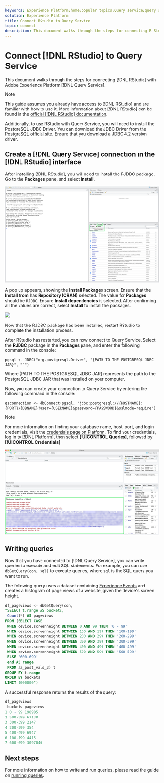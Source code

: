 ```yaml
---
keywords: Experience Platform;home;popular topics;Query service;query service;RStudio;rstudio;connect to query service;
solution: Experience Platform
title: Connect RStudio to Query Service
topic: connect
description: This document walks through the steps for connecting R Studio with Adobe Experience Platform Query Service.
---
```


# Connect [!DNL RStudio] to Query Service

This document walks through the steps for connecting [!DNL RStudio] with Adobe Experience Platform [!DNL Query Service].

>[!NOTE]
>
> This guide assumes you already have access to [!DNL RStudio] and are familiar with how to use it. More information about [!DNL RStudio] can be found in the [official [!DNL RStudio] documentation](https://rstudio.com/products/rstudio/).
> 
> Additionally, to use RStudio with Query Service, you will need to install the PostgreSQL JDBC Driver. You can download the JDBC Driver from the [PostgreSQL official site](https://jdbc.postgresql.org/download.html). Ensure that you download a JDBC 4.2 version driver.

## Create a [!DNL Query Service] connection in the [!DNL RStudio] interface

After installing [!DNL RStudio], you will need to install the RJDBC package. Go to the **Packages** pane, and select **Install**. 

![](../images/clients/rstudio/install-package.png)

A pop up appears, showing the **Install Packages** screen. Ensure that the **Install from** has **Repository (CRAN)** selected. The value for **Packages** should be `RJDBC`. Ensure **Install dependencies** is selected. After confirming all the values are correct, select **Install** to install the packages.

![](../images/clients/rstudio/install-rjdbc.png)

Now that the RJDBC package has been installed, restart RStudio to complete the installation process.

After RStudio has restarted, you can now connect to Query Service. Select the **RJDBC** package in the **Packages** pane, and enter the following command in the console:

```console
pgsql <- JDBC("org.postgresql.Driver", "{PATH TO THE POSTGRESQL JDBC JAR}", "`")
```

Where {PATH TO THE POSTGRESQL JDBC JAR} represents the path to the PostgreSQL JDBC JAR that was installed on your computer.

Now, you can create your connection to Query Service by entering the following command in the console:

```console
qsconnection <- dbConnect(pgsql, "jdbc:postgresql://{HOSTNAME}:{PORT}/{DBNAME}?user={USERNAME}&password={PASSWORD}&sslmode=require")
```

>[!NOTE]
>
>For more information on finding your database name, host, port, and login credentials, visit the [credentials page on Platform](https://platform.adobe.com/query/configuration). To find your credentials, log in to [!DNL Platform], then select **[!UICONTROL Queries]**, followed by **[!UICONTROL Credentials]**.

![](../images/clients/rstudio/connection-rjdbc.png)

## Writing queries

Now that you have connected to [!DNL Query Service], you can write queries to execute and edit SQL statements. For example, you can use `dbGetQuery(con, sql)` to execute queries, where `sql` is the SQL query you want to run.

The following query uses a dataset containing [Experience Events](../best-practices/experience-event-queries.md) and creates a histogram of page views of a website, given the device's screen height.

```sql
df_pageviews <- dbGetQuery(con,
"SELECT t.range AS buckets, 
 Count(*) AS pageviews 
FROM (SELECT CASE 
 WHEN device.screenheight BETWEEN 0 AND 99 THEN '0 - 99' 
 WHEN device.screenheight BETWEEN 100 AND 199 THEN '100-199' 
 WHEN device.screenheight BETWEEN 200 AND 299 THEN '200-299' 
 WHEN device.screenheight BETWEEN 300 AND 399 THEN '300-399' 
 WHEN device.screenheight BETWEEN 400 AND 499 THEN '400-499' 
 WHEN device.screenheight BETWEEN 500 AND 599 THEN '500-599' 
 ELSE '600-699' 
 end AS range 
 FROM aa_post_vals_3) t 
GROUP BY t.range 
ORDER BY buckets 
LIMIT 1000000")
```

A successful response returns the results of the query: 

```r
df_pageviews
 buckets pageviews
1 0 - 99 198985
2 500-599 67138
3 300-399 2147
4 200-299 354
5 400-499 6947
6 100-199 4415
7 600-699 3097040
```

## Next steps

For more information on how to write and run queries, please read the guide on [running queries](../best-practices/writing-queries.md).